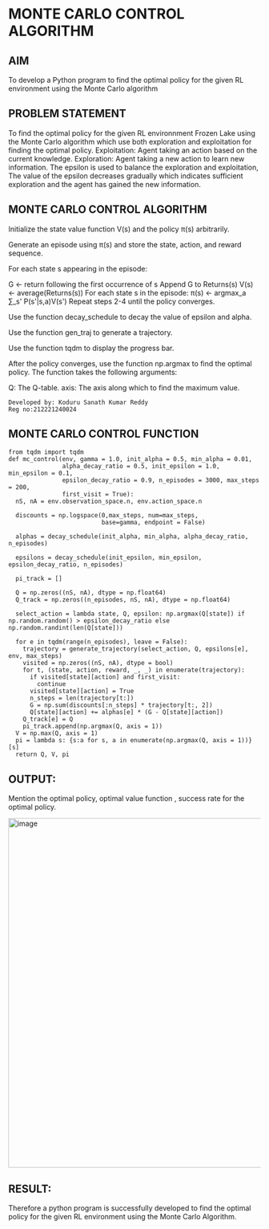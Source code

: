 # MONTE CARLO CONTROL ALGORITHM

## AIM
To develop a Python program to find the optimal policy for the given RL environment using the Monte Carlo algorithm

## PROBLEM STATEMENT
To find the optimal policy for the given RL environnment Frozen Lake using the Monte Carlo algorithm which use both exploration and exploitation for finding the optimal policy.
Exploitation: Agent taking an action based on the current knowledge.
Exploration: Agent taking a new action to learn new information.
The epsilon is used to balance the exploration and exploitation, The value of the epsilon decreases
gradually which indicates sufficient exploration and the agent has gained the new information.



## MONTE CARLO CONTROL ALGORITHM

Initialize the state value function V(s) and the policy π(s) arbitrarily.

Generate an episode using π(s) and store the state, action, and reward sequence.

For each state s appearing in the episode:

G ← return following the first occurrence of s
Append G to Returns(s)
V(s) ← average(Returns(s))
For each state s in the episode:
π(s) ← argmax_a ∑_s' P(s'|s,a)V(s')
Repeat steps 2-4 until the policy converges.

Use the function decay_schedule to decay the value of epsilon and alpha.

Use the function gen_traj to generate a trajectory.

Use the function tqdm to display the progress bar.

After the policy converges, use the function np.argmax to find the optimal policy. The function takes the following arguments:

Q: The Q-table.
axis: The axis along which to find the maximum value.
~~~
Developed by: Koduru Sanath Kumar Reddy
Reg no:212221240024
~~~
## MONTE CARLO CONTROL FUNCTION
~~~
from tqdm import tqdm
def mc_control(env, gamma = 1.0, init_alpha = 0.5, min_alpha = 0.01,
               alpha_decay_ratio = 0.5, init_epsilon = 1.0, min_epsilon = 0.1,
               epsilon_decay_ratio = 0.9, n_episodes = 3000, max_steps = 200,
               first_visit = True):
  nS, nA = env.observation_space.n, env.action_space.n

  discounts = np.logspace(0,max_steps, num=max_steps,
                          base=gamma, endpoint = False)

  alphas = decay_schedule(init_alpha, min_alpha, alpha_decay_ratio, n_episodes)

  epsilons = decay_schedule(init_epsilon, min_epsilon, epsilon_decay_ratio, n_episodes)

  pi_track = []

  Q = np.zeros((nS, nA), dtype = np.float64)
  Q_track = np.zeros((n_episodes, nS, nA), dtype = np.float64)

  select_action = lambda state, Q, epsilon: np.argmax(Q[state]) if np.random.random() > epsilon_decay_ratio else np.random.randint(len(Q[state]))

  for e in tqdm(range(n_episodes), leave = False):
    trajectory = generate_trajectory(select_action, Q, epsilons[e], env, max_steps)
    visited = np.zeros((nS, nA), dtype = bool)
    for t, (state, action, reward, _, _) in enumerate(trajectory):
      if visited[state][action] and first_visit:
        continue
      visited[state][action] = True
      n_steps = len(trajectory[t:])
      G = np.sum(discounts[:n_steps] * trajectory[t:, 2])
      Q[state][action] += alphas[e] * (G - Q[state][action])
    Q_track[e] = Q
    pi_track.append(np.argmax(Q, axis = 1))
  V = np.max(Q, axis = 1)
  pi = lambda s: {s:a for s, a in enumerate(np.argmax(Q, axis = 1))}[s]
  return Q, V, pi

~~~

## OUTPUT:
Mention the optimal policy, optimal value function , success rate for the optimal policy.

<img width="696" alt="image" src="https://github.com/KoduruSanathKumarReddy/monte-carlo-control/assets/69503902/cc45e257-82a3-48cd-92f8-0ff0ba8b0bfe">


## RESULT:

Therefore a python program is successfully developed to find the optimal policy for the given RL environment using the Monte Carlo Algorithm.
